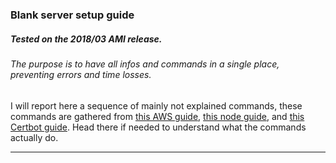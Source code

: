 ### Blank server setup guide
##### Tested on the 2018/03 AMI release.
###### The purpose is to have all infos and commands in a single place, preventing errors and time losses.
I will report here a sequence of mainly not explained commands, these commands are gathered from [this AWS guide](https://docs.aws.amazon.com/AWSEC2/latest/UserGuide/install-LAMP.html), [this node guide](https://www.e2enetworks.com/help/knowledge-base/how-to-install-node-js-and-npm-on-centos/), and [this Certbot guide](https://certbot.eff.org/lets-encrypt/centos6-apache). Head there if needed to understand what the commands actually do.
***
